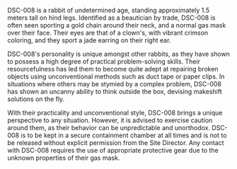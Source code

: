 DSC-008 is a rabbit of undetermined age, standing approximately 1.5 meters tall on hind legs. Identified as a beautician by trade, DSC-008 is often seen sporting a gold chain around their neck, and a normal gas mask over their face. Their eyes are that of a clown's, with vibrant crimson coloring, and they sport a jade earring on their right ear. 

DSC-008's personality is unique amongst other rabbits, as they have shown to possess a high degree of practical problem-solving skills. Their resourcefulness has led them to become quite adept at repairing broken objects using unconventional methods such as duct tape or paper clips. In situations where others may be stymied by a complex problem, DSC-008 has shown an uncanny ability to think outside the box, devising makeshift solutions on the fly. 

With their practicality and unconventional style, DSC-008 brings a unique perspective to any situation. However, it is advised to exercise caution around them, as their behavior can be unpredictable and unorthodox. DSC-008 is to be kept in a secure containment chamber at all times and is not to be released without explicit permission from the Site Director. Any contact with DSC-008 requires the use of appropriate protective gear due to the unknown properties of their gas mask.